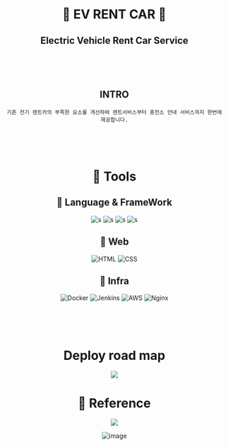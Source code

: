 <br>
<br>
<br>

<div align="center">

# 🚗 EV RENT CAR 🚗

## Electric Vehicle Rent Car Service

<br>
<br>
<br>

## INTRO

    기존 전기 렌트카의 부족한 요소를 개선하여 렌트서비스부터 충전소 안내 서비스까지 한번에 제공합니다.

<br>
<br>
<br>

# 💊 Tools

<div align="center">

## 🍃 Language & FrameWork

![s](https://img.shields.io/badge/Java-ED8B00?style=for-the-badge&logo=java&logoColor=white)
![s](https://img.shields.io/badge/SPRINGBOOT-6DB33F?style=for-the-badge&logo=SPRINGBOOT&logoColor=white)
![s](https://img.shields.io/badge/JavaScript-F7DF1E?style=for-the-badge&logo=JavaScript&logoColor=white)
![s](https://img.shields.io/badge/Mysql-4479A1?style=for-the-badge&logo=Mysql&logoColor=white)

## 🍃 Web

![HTML](https://img.shields.io/badge/HTML-E34F26.svg?style=for-the-badge&logo=HTML5&logoColor=white)
![CSS](https://img.shields.io/badge/CSS-1572B6.svg?style=for-the-badge&logo=CSS3&logoColor=white)

## 🍃 Infra

![Docker](https://img.shields.io/badge/docker-2496ED.svg?style=for-the-badge&logo=docker&logoColor=white)
![Jenkins](https://img.shields.io/badge/jenkins-D24939.svg?style=for-the-badge&logo=jenkins&logoColor=white)
![AWS](https://img.shields.io/badge/NAVER-03C75A.svg?style=for-the-badge&logo=Naver&logoColor=white)
![Nginx](https://img.shields.io/badge/NginX-009639.svg?style=for-the-badge&logo=NginX&logoColor=white)

</div>
<br>
<br>
<br>

# Deploy road map
![](https://user-images.githubusercontent.com/65659478/182021200-4d9b4fda-ba85-4b6a-810d-fd4d086c0f61.png)



# 💊 Reference

<div align="center">

<img src="https://blog.kakaocdn.net/dn/EKIAk/btroaNkDBsZ/81pirx8L2TAnnUOUmfeEK1/img.png">

</div>


![image](https://user-images.githubusercontent.com/65659478/184471535-90ec0b0b-0ff6-432b-b2df-c4fa5db3ef37.png)
